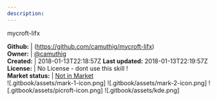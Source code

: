 ```yaml
---
description: 
---
```

mycroft-lifx



**Github:** | (https://github.com/camuthig/mycroft-lifx)  
**Owner:** | [@camuthig](https://github.com/camuthig)  
**Created:** | 2018-01-13T22:18:57Z  **Last updated:** 2018-01-13T22:19:57Z  
**License:** | No License - dont use this skill !  
**Market status:** | [Not in Market](https://market.mycroft.ai/skill/)  
 ![.gitbook/assets/mark-1-icon.png]  ![.gitbook/assets/mark-2-icon.png]  ![.gitbook/assets/picroft-icon.png]  ![.gitbook/assets/kde.png]  
